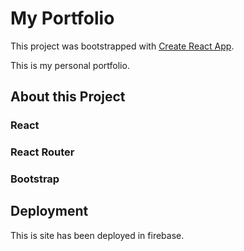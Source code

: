 # My Portfolio

This project was bootstrapped with [Create React App](https://github.com/facebook/create-react-app).

This is my personal portfolio.


## About this Project

### React
### React Router
### Bootstrap

## Deployment

This is site has been deployed in firebase.
